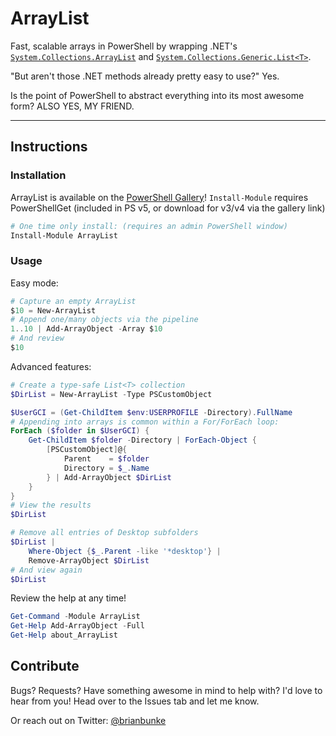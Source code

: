 # ArrayList

Fast, scalable arrays in PowerShell by wrapping .NET's [`System.Collections.ArrayList`] and [`System.Collections.Generic.List<T>`].

"But aren't those .NET methods already pretty easy to use?" Yes.

Is the point of PowerShell to abstract everything into its most awesome form? ALSO YES, MY FRIEND.

<!--more-->

---

## Instructions

### Installation

ArrayList is available on the [PowerShell Gallery]! `Install-Module` requires PowerShellGet (included in PS v5, or download for v3/v4 via the gallery link)

```powershell
# One time only install: (requires an admin PowerShell window)
Install-Module ArrayList
```

### Usage
Easy mode:

```powershell
# Capture an empty ArrayList
$10 = New-ArrayList
# Append one/many objects via the pipeline
1..10 | Add-ArrayObject -Array $10
# And review
$10
```

Advanced features:

```powershell
# Create a type-safe List<T> collection
$DirList = New-ArrayList -Type PSCustomObject

$UserGCI = (Get-ChildItem $env:USERPROFILE -Directory).FullName
# Appending into arrays is common within a For/ForEach loop:
ForEach ($folder in $UserGCI) {
    Get-ChildItem $folder -Directory | ForEach-Object {
        [PSCustomObject]@{
            Parent    = $folder
            Directory = $_.Name
        } | Add-ArrayObject $DirList
    }
}
# View the results
$DirList

# Remove all entries of Desktop subfolders
$DirList |
    Where-Object {$_.Parent -like '*desktop'} |
    Remove-ArrayObject $DirList
# And view again
$DirList
```

Review the help at any time!

```powershell
Get-Command -Module ArrayList
Get-Help Add-ArrayObject -Full
Get-Help about_ArrayList
```

## Contribute

Bugs? Requests? Have something awesome in mind to help with? I'd love to hear from you! Head over to the Issues tab and let me know.

Or reach out on Twitter: [@brianbunke]



[`System.Collections.ArrayList`]: https://docs.microsoft.com/en-us/dotnet/api/system.collections.arraylist
[`System.Collections.Generic.List<T>`]: https://docs.microsoft.com/en-us/dotnet/api/system.collections.generic.list-1

[PowerShell Gallery]: https://www.powershellgallery.com

[@brianbunke]: https://twitter.com/brianbunke
